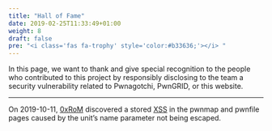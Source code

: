 ```yaml
---
title: "Hall of Fame"
date: 2019-02-25T11:33:49+01:00
weight: 8
draft: false
pre: "<i class='fas fa-trophy' style='color:#b33636;'></i> "
---
```

In this page, we want to thank and give special recognition to the people who contributed to this project by responsibly disclosing to the team a security vulnerability related to Pwnagotchi, PwnGRID, or this website.

-------------------------

On 2019-10-11, [0xRoM](https://rossmarks.uk) discovered a stored [XSS](https://pwnagotchi.ai/pwnfile/#97dccbb59f7682e9135448fc0978a062d83ca9cac6b39fb67eca5973601c3829) in the pwnmap and pwnfile pages caused by the unit’s name parameter not being escaped.